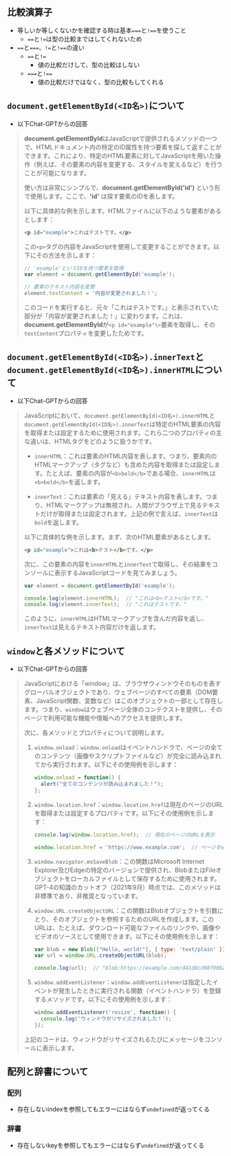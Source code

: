 ## 比較演算子
- 等しいか等しくないかを確認する時は基本`===`と`!==`を使うこと
  - `==`と`!=`は型の比較まではしてくれないため
- `==`と`===`、`!=`と`!==`の違い
  - `==`と`!=`
    - 値の比較だけして、型の比較はしない
  - `===`と`!==`
    - 値の比較だけではなく、型の比較もしてくれる

## `document.getElementById(<ID名>)`について
- 以下Chat-GPTからの回答
> **document.getElementById**はJavaScriptで提供されるメソッドの一つで、HTMLドキュメント内の特定のID属性を持つ要素を探して返すことができます。これにより、特定のHTML要素に対してJavaScriptを用いた操作（例えば、その要素の内容を変更する、スタイルを変えるなど）を行うことが可能になります。
> 
> 使い方は非常にシンプルで、**document.getElementById('id')** という形で使用します。ここで、**'id'** は探す要素のIDを表します。
> 
> 以下に具体的な例を示します。HTMLファイルに以下のような要素があるとします：
>~~~html
> <p id="example">これはテストです。</p>
>~~~
> この`<p>`タグの内容をJavaScriptを使用して変更することができます。以下にその方法を示します：
>
>~~~javascript
> // 'example'というIDを持つ要素を取得
> var element = document.getElementById('example');
> 
> // 要素のテキスト内容を変更
> element.textContent = '内容が変更されました！';
>~~~
> このコードを実行すると、元々「これはテストです。」と表示されていた部分が「内容が変更されました！」に変わります。これは、**document.getElementById**が`<p id="example"\>`要素を取得し、その`textContent`プロパティを変更したためです。

## `document.getElementById(<ID名>).innerText`と`document.getElementById(<ID名>).innerHTML`について
- 以下Chat-GPTからの回答
> JavaScriptにおいて、`document.getElementById(<ID名>).innerHTML`と`document.getElementById(<ID名>).innerText`は特定のHTML要素の内容を取得または設定するために使用されます。これら二つのプロパティの主な違いは、HTMLタグをどのように扱うかです。
> 
> - `innerHTML`：これは要素のHTML内容を表します。つまり、要素内のHTMLマークアップ（タグなど）も含めた内容を取得または設定します。たとえば、要素の内容が`<b>bold</b>`である場合、`innerHTML`は`<b>bold</b>`を返します。
> 
> - `innerText`：これは要素の「見える」テキスト内容を表します。つまり、HTMLマークアップは無視され、人間がブラウザ上で見るテキストだけが取得または設定されます。上記の例で言えば、`innerText`は`bold`を返します。
> 
> 以下に具体的な例を示します。まず、次のHTML要素があるとします。
>
>```html
><p id="example">これは<b>テスト</b>です。</p>
>```
>
>次に、この要素の内容を`innerHTML`と`innerText`で取得し、その結果をコンソールに表示するJavaScriptコードを見てみましょう。
>
>```javascript
>var element = document.getElementById('example');
>
>console.log(element.innerHTML);  // "これは<b>テスト</b>です。"
>console.log(element.innerText);  // "これはテストです。"
>```
>
>このように、`innerHTML`はHTMLマークアップを含んだ内容を返し、`innerText`は見えるテキスト内容だけを返します。

## `window`と各メソッドについて
- 以下Chat-GPTからの回答
> JavaScriptにおける「window」は、ブラウザウィンドウそのものを表すグローバルオブジェクトであり、ウェブページのすべての要素（DOM要素、JavaScript関数、変数など）はこのオブジェクトの一部として存在します。つまり、`window`はウェブページ全体のコンテクストを提供し、そのページで利用可能な機能や情報へのアクセスを提供します。
>
> 次に、各メソッドとプロパティについて説明します。
>
> 1. `window.onload`：`window.onload`はイベントハンドラで、ページの全てのコンテンツ（画像やスクリプトファイルなど）が完全に読み込まれてから実行されます。以下にその使用例を示します：
>
>    ```javascript
>    window.onload = function() {
>      alert("全てのコンテンツが読み込まれました！");
>    };
>    ```
>
> 2. `window.location.href`：`window.location.href`は現在のページのURLを取得または設定するプロパティです。以下にその使用例を示します：
>
>    ```javascript
>    console.log(window.location.href);  // 現在のページのURLを表示
>
>    window.location.href = 'https://www.example.com';  // ページをwww.example.comにリダイレクト
>    ```
>
> 3. `window.navigator.msSaveBlob`：この関数はMicrosoft Internet Explorer及びEdgeの特定のバージョンで提供され、BlobまたはFileオブジェクトをローカルファイルとして保存するために使用されます。GPT-4の知識のカットオフ（2021年9月）時点では、このメソッドは非標準であり、非推奨となっています。
>
> 4. `window.URL.createObjectURL`：この関数はBlobオブジェクトを引数にとり、そのオブジェクトを参照するためのURLを作成します。このURLは、たとえば、ダウンロード可能なファイルのリンクや、画像やビデオのソースとして使用できます。以下にその使用例を示します：
>
>    ```javascript
>    var blob = new Blob(["Hello, world!"], { type: 'text/plain' });
>    var url = window.URL.createObjectURL(blob);
>
>    console.log(url);  // "blob:https://example.com/d41d8cd98f00b204e9800998ecf8427e"
>    ```
>
> 5. `window.addEventListener`：`window.addEventListener`は指定したイベントが発生したときに実行される関数（イベントハンドラ）を登録するメソッドです。以下にその使用例を示します：
>
>    ```javascript
>    window.addEventListener('resize', function() {
>      console.log('ウィンドウがリサイズされました！');
>    });
>    ```
> 上記のコードは、ウィンドウがリサイズされるたびにメッセージをコンソールに表示します。

## 配列と辞書について
### 配列
- 存在しないindexを参照してもエラーにはならず`undefined`が返ってくる

### 辞書
- 存在しないkeyを参照してもエラーにはならず`undefined`が返ってくる